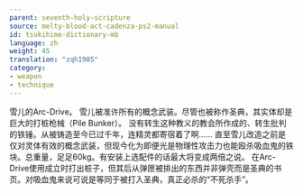 ```yaml
---
parent: seventh-holy-scripture
source: melty-blood-act-cadenza-ps2-manual
id: tsukihime-dictionary-mb
language: zh
weight: 45
translation: "zqh1985"
category:
- weapon
- technique
---
```


雪儿的Arc-Drive。
雪儿被准许所有的概念武装。尽管也被称作圣典，其实体却是巨大的打桩枪械（Pile Bunker）。
没有转生这种教义的教会所作成的、转生批判的铁锤。从被铸造至今已过千年，连精灵都寄宿着了啊……
直至雪儿改造之前是仅对灵体有效的概念武装，但现今化为即便光是物理性攻击力也能殴杀吸血鬼的铁块。总重量，足足60kg。有安装上选配件的话最大将变成两倍之说。
在Arc-Drive使用成立时打出桩子，但其后从弹匣被排出的东西并非弹壳而是圣典的书页。对吸血鬼来说可说是等同于被打入圣典，真正必杀的“不死杀手”。
